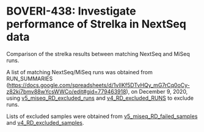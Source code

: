 # BOVERI-438: Investigate performance of Strelka in NextSeq data
Comparison of the strelka results between matching NextSeq and MiSeq runs.

A list of matching NextSeq/MiSeq runs was obtained from RUN_SUMMARIES (https://docs.google.com/spreadsheets/d/1vIIKf5DTvHQy_mG7rCq0oCy-z82kj7bmv88wYcsWWCo/edit#gid=779463918), on December 9, 2020, using <a href="https://github.com/contextual-genomics/Bioinformatics/blob/dev/Operations/data_to_exclude/development_runs/v5_miseq/dev_RD_excluded_runs.tsv">v5_miseq_RD_excluded_runs</a> and <a href="https://github.com/contextual-genomics/Bioinformatics/blob/dev/longitudinal_analysis/cohort_details/master_RD_excluded_RUNS.csv">v4_RD_excluded_RUNS</a> to exclude runs. 

Lists of excluded samples were obtained from <a href="https://github.com/contextual-genomics/Bioinformatics/blob/dev/Operations/data_to_exclude/development_runs/v5_miseq/dev_RD_failed_samples.tsv">v5_miseq_RD_failed_samples</a> and <a href="https://github.com/contextual-genomics/Bioinformatics/blob/dev/longitudinal_analysis/cohort_details/master_RD_excluded_samples.csv">v4_RD_excluded_samples</a>.

